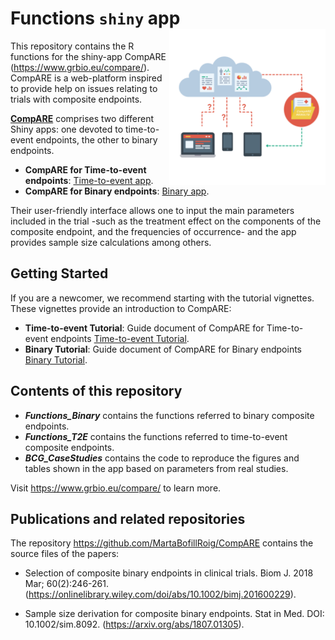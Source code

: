 # Functions `shiny` app <img src="logo.png" align="right" alt="" width="250" />

This repository contains the R functions for the shiny-app CompARE (https://www.grbio.eu/compare/). CompARE is a web-platform inspired to provide help on issues relating to trials with composite endpoints.

[**CompARE**](https://www.grbio.eu/compare/) comprises two different
Shiny apps: one devoted to time-to-event endpoints, the other to binary
endpoints.

  - **CompARE for Time-to-event endpoints**: [Time-to-event
    app](https://www.grbio.eu/compare/CompARETimeToEvent/).
  - **CompARE for Binary endpoints**: [Binary
    app](https://www.grbio.eu/compare/CompAREBinary/).


Their user-friendly interface allows one to input the main parameters
included in the trial -such as the treatment effect on the components of
the composite endpoint, and the frequencies of occurrence- and the app
provides sample size calculations among others.

## Getting Started

If you are a newcomer, we recommend starting with the tutorial
vignettes. These vignettes provide an introduction to CompARE:

  - **Time-to-event Tutorial**: Guide document of CompARE for
    Time-to-event endpoints [Time-to-event
    Tutorial](https://www.grbio.eu/compare/CompARETimeToEvent/help_Tutorial.html).
  - **Binary Tutorial**: Guide document of CompARE for Binary endpoints
    [Binary
    Tutorial](https://www.grbio.eu/compare/CompAREBinary/Help-Tutorial.html).


## Contents of this repository

- _**Functions_Binary**_ contains the functions referred to binary composite endpoints.
- _**Functions_T2E**_ contains the functions referred to time-to-event composite endpoints.
- _**BCG_CaseStudies**_ contains the code to reproduce the figures and tables shown in the app based on parameters from real studies.

Visit https://www.grbio.eu/compare/ to learn more.

## Publications and related repositories

The repository https://github.com/MartaBofillRoig/CompARE  contains the source files of the papers:

- Selection of composite binary endpoints in clinical trials. Biom J. 2018 Mar; 60(2):246-261. (https://onlinelibrary.wiley.com/doi/abs/10.1002/bimj.201600229).
	
- Sample size derivation for composite binary endpoints. Stat in Med. DOI: 10.1002/sim.8092. (https://arxiv.org/abs/1807.01305).
